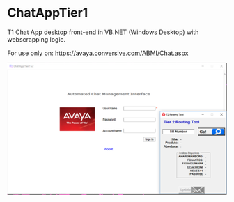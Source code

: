 # ChatAppTier1
T1 Chat App desktop front-end in VB.NET (Windows Desktop) with webscrapping logic.

For use only on: https://avaya.conversive.com/ABMI/Chat.aspx

![alt text](https://github.com/gabrielcachioni/ChatAppTier1/blob/master/Screenshot.jpg)

